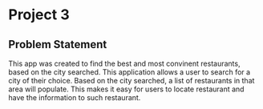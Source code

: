 # Project 3
## Problem Statement
This app was created to find the best and most convinent restaurants, based on the city searched. This application allows a user to search for a city of their choice. Based on the city searched, a list of restaurants in that area will populate. This makes it easy for users to locate restaurant and have the information to such restaurant. 

